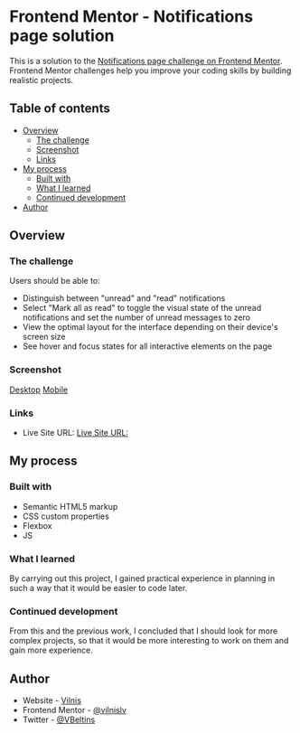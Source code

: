# Frontend Mentor - Notifications page solution

This is a solution to the [Notifications page challenge on Frontend Mentor](https://www.frontendmentor.io/challenges/notifications-page-DqK5QAmKbC). Frontend Mentor challenges help you improve your coding skills by building realistic projects. 

## Table of contents

- [Overview](#overview)
  - [The challenge](#the-challenge)
  - [Screenshot](#screenshot)
  - [Links](#links)
- [My process](#my-process)
  - [Built with](#built-with)
  - [What I learned](#what-i-learned)
  - [Continued development](#continued-development)
- [Author](#author)


## Overview

### The challenge

Users should be able to:

- Distinguish between "unread" and "read" notifications
- Select "Mark all as read" to toggle the visual state of the unread notifications and set the number of unread messages to zero
- View the optimal layout for the interface depending on their device's screen size
- See hover and focus states for all interactive elements on the page

### Screenshot

[Desktop](./screenshots/notification-page_desktop.jpg)
[Mobile](./screenshots/notification-page_mob.jpg)


### Links


- Live Site URL: [Live Site URL:]( https://vilnislv.github.io/fem-notification-page/)

## My process

### Built with

- Semantic HTML5 markup
- CSS custom properties
- Flexbox
- JS

### What I learned

By carrying out this project, I gained practical experience in planning in such a way that it would be easier to code later.


### Continued development

From this and the previous work, I concluded that I should look for more complex projects, so that it would be more interesting to work on them and gain more experience.


## Author

- Website - [Vilnis](http://www.vilnislv.com)
- Frontend Mentor - [@vilnislv](https://www.frontendmentor.io/profile/@vilnislv)
- Twitter - [@VBeltins](https://www.twitter.com/@VBeltins)




